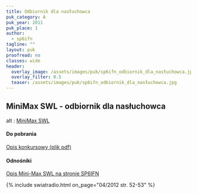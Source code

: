 ```yaml
---
title: Odbiornik dla nasłuchowca
puk_category: A
puk_year: 2011
puk_place: 1
author: 
  - sp6ifn
tagline: ""
layout: puk
proofread: no
classes: wide
header:
  overlay_image: /assets/images/puk/sp6ifn_odbiornik_dla_nasłuchowca.jpg
  overlay_filter: 0.5
  teaser: /assets/images/puk/sp6ifn_odbiornik_dla_nasłuchowca.jpg
---
```






 







MiniMax SWL - odbiornik dla nasłuchowca
---------------------------------------










 alt : [MiniMax SWL](/assets/bin/SP6IFN_Mini-Max_v03rx.pdf)

 
#### Do pobrania

[Opis konkursowy (plik pdf)](/assets/bin/SP6IFN_Mini-Max_v03rx.pdf)




#### Odnośniki

[Opis Mini-Max SWL na stronie SP6IFN](https://www.qsl.net/sp6ifn/mini_max-v03_rx.html)

 


{% include swiatradio.html on_page="04/2012 str. 52-53" %}


 





 


